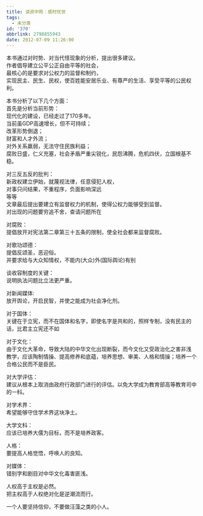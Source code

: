 ```yaml
---
title: 读资中筠：感时忧世
tags:
  - 未分类
id: '370'
abbrlink: 2798855943
date: 2012-07-09 11:26:00
---
```


本书通过对时势、对当代怪现象的分析，提出很多建议。  
作者倡导建立公平公正自由平等的社会，  
最核心的是要求对公权力的监督和制约，  
实现民主、民生、民权，使百姓能安居乐业、有尊严的生活、享受平等的公民权利。  
  
本书分析了以下几个方面：  
首先是分析当前形势：  
现代化的建设，已经走过了170多年。  
当前虽GDP高速增长，但不可持续；  
改革形势倒退；  
财富和人才外流；  
对外关系羸弱，无法守住民族利益；  
腐败日盛，仁义充塞，社会矛盾严重尖锐化，民怨沸腾，危机四伏，立国根基不稳。  
  
对三反五反的批判：  
新政权建立伊始，就蔑视法律，任意侵犯人权，  
对事只问结果，不重程序，负面影响深远  
等等  
文章最后提出要建立有监督权力的机制，使得公权力能够受到监督。  
对出现的问题要穷追不舍，查请问题所在  
  
对腐败：  
提倡放开对宪法第二章第三十五条的限制，使全社会都来监督腐败。  
  
对歌功颂德：  
提倡反颂圣，恶迎俗。  
并要求给与大众知情权，不能内(大众)外(国际舆论)有别  
  
谈收容制度的关键：  
说明执法问题比立法更严重。  
  
对新闻媒体:  
放开舆论，开启民智，并使之能成为社会净化剂。  
  
对于国体：  
关键在于立宪，而不在国体和名字，即使名字是共和的，照样专制，没有民主的话，比君主立宪还不如  
  
对于文化：  
由于文化大革命，导致大陆的中华文化出现断裂，而今文化又受政治化之害非浅  
教学，应该陶制情操、提高修养和底蕴，培养思想、审美、人格和情操；培养一个合格公民而不是臣民。  
  
对大学评估：  
建议从根本上取消由政府行政部门进行的评估。以免大学成为教育部高等教育司中的一科。  
  
对学术界：  
希望能够守住学术界这块净土。  
  
大学文科：  
应该已培养大儒为目标，而不是培养政客。  
  
人格：  
要提高人格觉悟，呼唤人的良知。  
  
对媒体：  
错别字和剧目对中华文化毒害匪浅。  
  
人权高于主权是必然。  
把主权高于人权绝对化是逆潮流而行。  
  
一个人要坚持信仰，不要做汪藻之类的小人。